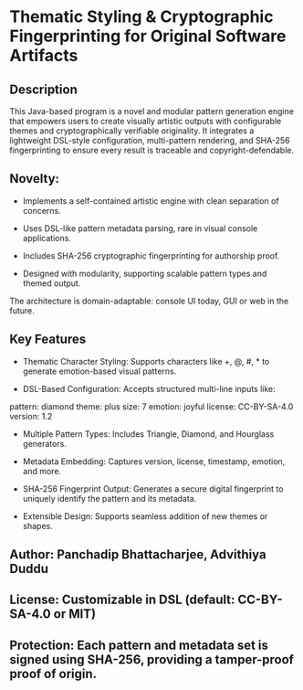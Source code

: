 # Thematic Styling & Cryptographic Fingerprinting for Original Software Artifacts

## Description
This Java-based program is a novel and modular pattern generation engine that empowers users to create visually artistic outputs with configurable themes and cryptographically verifiable originality. It integrates a lightweight DSL-style configuration, multi-pattern rendering, and SHA-256 fingerprinting to ensure every result is traceable and copyright-defendable.

## Novelty:

- Implements a self-contained artistic engine with clean separation of concerns.

- Uses DSL-like pattern metadata parsing, rare in visual console applications.

- Includes SHA-256 cryptographic fingerprinting for authorship proof.

- Designed with modularity, supporting scalable pattern types and themed output.

The architecture is domain-adaptable: console UI today, GUI or web in the future.

##  Key Features
- Thematic Character Styling: Supports characters like +, @, #, * to generate emotion-based visual patterns.

- DSL-Based Configuration: Accepts structured multi-line inputs like:


pattern: diamond
theme: plus
size: 7
emotion: joyful
license: CC-BY-SA-4.0
version: 1.2

- Multiple Pattern Types: Includes Triangle, Diamond, and Hourglass generators.

- Metadata Embedding: Captures version, license, timestamp, emotion, and more.

- SHA-256 Fingerprint Output: Generates a secure digital fingerprint to uniquely identify the pattern and its metadata.

- Extensible Design: Supports seamless addition of new themes or shapes.

## Author: Panchadip Bhattacharjee, Advithiya Duddu

## License: Customizable in DSL (default: CC-BY-SA-4.0 or MIT)

## Protection: Each pattern and metadata set is signed using SHA-256, providing a tamper-proof proof of origin.

